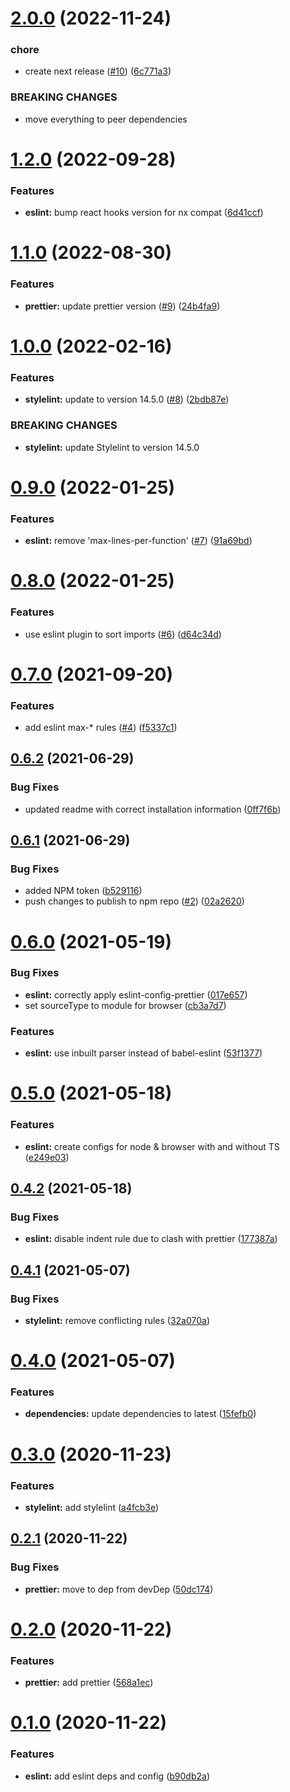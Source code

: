 # [2.0.0](https://github.com/aesop/aesop-code-styles/compare/v1.2.0...v2.0.0) (2022-11-24)


### chore

* create next release ([#10](https://github.com/aesop/aesop-code-styles/issues/10)) ([6c771a3](https://github.com/aesop/aesop-code-styles/commit/6c771a3bdfc163c83209a8f1946704993313d840))


### BREAKING CHANGES

* move everything to peer dependencies

# [1.2.0](https://github.com/aesop/aesop-code-styles/compare/v1.1.0...v1.2.0) (2022-09-28)


### Features

* **eslint:** bump react hooks version for nx compat ([6d41ccf](https://github.com/aesop/aesop-code-styles/commit/6d41ccf1f496878150f69d454e9931f95799ed7c))

# [1.1.0](https://github.com/aesop/aesop-code-styles/compare/v1.0.0...v1.1.0) (2022-08-30)


### Features

* **prettier:** update prettier version ([#9](https://github.com/aesop/aesop-code-styles/issues/9)) ([24b4fa9](https://github.com/aesop/aesop-code-styles/commit/24b4fa958383476a4f63f97001b6c3cd82079ebc))

# [1.0.0](https://github.com/aesop/aesop-code-styles/compare/v0.9.0...v1.0.0) (2022-02-16)


### Features

* **stylelint:** update to version 14.5.0 ([#8](https://github.com/aesop/aesop-code-styles/issues/8)) ([2bdb87e](https://github.com/aesop/aesop-code-styles/commit/2bdb87ed1fd9873192fe2eb6e755f257632b3d28))


### BREAKING CHANGES

* **stylelint:** update Stylelint to version 14.5.0

# [0.9.0](https://github.com/aesop/aesop-code-styles/compare/v0.8.0...v0.9.0) (2022-01-25)


### Features

* **eslint:** remove 'max-lines-per-function' ([#7](https://github.com/aesop/aesop-code-styles/issues/7)) ([91a69bd](https://github.com/aesop/aesop-code-styles/commit/91a69bd1445393b9071a72404c1b1944c81c0d79))

# [0.8.0](https://github.com/aesop/aesop-code-styles/compare/v0.7.0...v0.8.0) (2022-01-25)


### Features

* use eslint plugin to sort imports ([#6](https://github.com/aesop/aesop-code-styles/issues/6)) ([d64c34d](https://github.com/aesop/aesop-code-styles/commit/d64c34d488b69ecd835091af97433feca9e13e88))

# [0.7.0](https://github.com/aesop/aesop-code-styles/compare/v0.6.2...v0.7.0) (2021-09-20)


### Features

* add eslint max-* rules ([#4](https://github.com/aesop/aesop-code-styles/issues/4)) ([f5337c1](https://github.com/aesop/aesop-code-styles/commit/f5337c1eeccd5760fa52691d4285369ecf824cbe))

## [0.6.2](https://github.com/aesop/aesop-code-styles/compare/v0.6.1...v0.6.2) (2021-06-29)


### Bug Fixes

* updated readme with correct installation information ([0ff7f6b](https://github.com/aesop/aesop-code-styles/commit/0ff7f6b91799c50d56454bf43bd5be3d4a680b3b))

## [0.6.1](https://github.com/aesop/aesop-code-styles/compare/v0.6.0...v0.6.1) (2021-06-29)


### Bug Fixes

* added NPM token ([b529116](https://github.com/aesop/aesop-code-styles/commit/b5291165fc20a3fd7eb9c648dea0fb7049c398f3))
* push changes to publish to npm repo ([#2](https://github.com/aesop/aesop-code-styles/issues/2)) ([02a2620](https://github.com/aesop/aesop-code-styles/commit/02a26202c564a720cbb0169b45474903e5b365d7))

# [0.6.0](https://github.com/aesop/aesop-code-styles/compare/v0.5.0...v0.6.0) (2021-05-19)


### Bug Fixes

* **eslint:** correctly apply eslint-config-prettier ([017e657](https://github.com/aesop/aesop-code-styles/commit/017e6571fdc2bbe7d0ec721e203c548b41710cd5))
* set sourceType to module for browser ([cb3a7d7](https://github.com/aesop/aesop-code-styles/commit/cb3a7d7b85bbb238a3aa87eac389ec7f5aabcb21))


### Features

* **eslint:** use inbuilt parser instead of babel-eslint ([53f1377](https://github.com/aesop/aesop-code-styles/commit/53f1377d0eee994b650ed5606dc6774983e7142b))

# [0.5.0](https://github.com/aesop/aesop-code-styles/compare/v0.4.2...v0.5.0) (2021-05-18)


### Features

* **eslint:** create configs for node & browser with and without TS ([e249e03](https://github.com/aesop/aesop-code-styles/commit/e249e035c5ce0de2022506fad75abc16db59be32))

## [0.4.2](https://github.com/aesop/aesop-code-styles/compare/v0.4.1...v0.4.2) (2021-05-18)


### Bug Fixes

* **eslint:** disable indent rule due to clash with prettier ([177387a](https://github.com/aesop/aesop-code-styles/commit/177387abf21e2a54638a477868e0c2bb1adc97c8))

## [0.4.1](https://github.com/aesop/aesop-code-styles/compare/v0.4.0...v0.4.1) (2021-05-07)


### Bug Fixes

* **stylelint:** remove conflicting rules ([32a070a](https://github.com/aesop/aesop-code-styles/commit/32a070a1a8fbc42297dbaf1f2349614b9dd1db59))

# [0.4.0](https://github.com/aesop/aesop-code-styles/compare/v0.3.0...v0.4.0) (2021-05-07)


### Features

* **dependencies:** update dependencies to latest ([15fefb0](https://github.com/aesop/aesop-code-styles/commit/15fefb0e0c0741fa656da2239139e57fdab2836e))

# [0.3.0](https://github.com/aesop/aesop-code-styles/compare/v0.2.1...v0.3.0) (2020-11-23)


### Features

* **stylelint:** add stylelint ([a4fcb3e](https://github.com/aesop/aesop-code-styles/commit/a4fcb3e2f9d56559dfc72c8b0dadcc6827c7d907))

## [0.2.1](https://github.com/aesop/aesop-code-styles/compare/v0.2.0...v0.2.1) (2020-11-22)


### Bug Fixes

* **prettier:** move to dep from devDep ([50dc174](https://github.com/aesop/aesop-code-styles/commit/50dc17427f301241dc7112f4e71d0a1379b8066b))

# [0.2.0](https://github.com/aesop/aesop-code-styles/compare/v0.1.0...v0.2.0) (2020-11-22)


### Features

* **prettier:** add prettier ([568a1ec](https://github.com/aesop/aesop-code-styles/commit/568a1ec28411b60e2ee526ed3b0ba673f102e9c6))

# [0.1.0](https://github.com/aesop/aesop-code-styles/compare/v0.0.1...v0.1.0) (2020-11-22)


### Features

* **eslint:** add eslint deps and config ([b90db2a](https://github.com/aesop/aesop-code-styles/commit/b90db2ab6e7040e2766bc8a5179d088636af7d2b))
